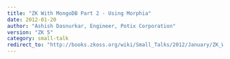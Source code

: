 ```yaml
---
title: "ZK With MongoDB Part 2 - Using Morphia"
date: 2012-01-20
author: "Ashish Dasnurkar, Engineer, Potix Corporation"
version: "ZK 5"
category: small-talk
redirect_to: "http://books.zkoss.org/wiki/Small_Talks/2012/January/ZK_With_MongoDB_Part_2_-_Using_Morphia"
---
```

